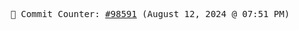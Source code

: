 <p align="center">
    <samp>
        📮 Commit Counter: <a href="https://github.com/Javascript-void0/Javascript-void0/commits/main">#98591</a> (August 12, 2024 @ 07:51 PM)
    </samp>
</p>